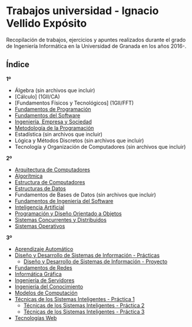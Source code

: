# Trabajos universidad - Ignacio Vellido Expósito
Recopilación de trabajos, ejercicios y apuntes realizados durante el grado de Ingeniería Informática en la Universidad de Granada en los años 2016-.

## Índice
**1º**
  * Álgebra (sin archivos que incluir)
  * [Cálculo] (1GII/CA)
  * [Fundamentos Físicos y Tecnológicos] (1GII/FFT)
  * [Fundamentos de Programación](1GII/FP)
  * [Fundamentos del Software](1GII/FS)
  * [Ingeniería, Empresa y Sociedad](1GII/IES)
  * [Metodología de la Programación](1GII/MP)
  * Estadística (sin archivos que incluir)
  * Lógica y Métodos Discretos (sin archivos que incluir)
  * Tecnología y Organización de Computadores (sin archivos que incluir)

**2º**
  * [Arquitectura de Computadores](2GII/AC)
  * [Algorítmica](2GII/AL)
  * [Estructura de Computadores](2GII/EC)
  * [Estructuras de Datos](https://github.com/IgnacioVellido/UGR-ED)
  * Fundamentos de Bases de Datos (sin archivos que incluir)
  * [Fundamentos de Ingeniería del Software](2GII/FIS)
  * [Inteligencia Artificial](2GII/IA)
  * [Programación y Diseño Orientado a Objetos](https://github.com/IgnacioVellido/UGR-PDOO)
  * [Sistemas Concurrentes y Distribuidos](2GII/SCD)
  * [Sistemas Operativos](2GII/SO)

**3º**
  * [Aprendizaje Automático](https://github.com/IgnacioVellido/UGR-AA)
  * [Diseño y Desarrollo de Sistemas de Información - Prácticas](3GII/DDSI)
    * [Diseño y Desarrollo de Sistemas de Información - Proyecto](https://github.com/iscoct/DDSI)
  * [Fundamentos de Redes](3GII/FR)
  * [Informática Gráfica](3GII/IG)   
  * [Ingeniería de Servidores](3GII/ISE)
  * [Ingeniería del Conocimiento](https://github.com/IgnacioVellido/UGR-IC)
  * [Modelos de Computación](https://github.com/IgnacioVellido/UGR-MC)
  * [Técnicas de los Sistemas Inteligentes - Práctica 1](https://github.com/IgnacioVellido/UGR-TSI-1)
    * [Técnicas de los Sistemas Inteligentes - Práctica 2](https://github.com/IgnacioVellido/UGR-TSI-2)
    * [Técnicas de los Sistemas Inteligentes - Práctica 3](https://github.com/IgnacioVellido/UGR-TSI-3)
  * [Tecnologías Web](https://github.com/IgnacioVellido/UGR-TW)  
